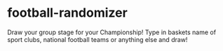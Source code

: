 # football-randomizer
Draw your group stage for your Championship! Type in baskets name of sport clubs, national football teams or anything else and draw! 
